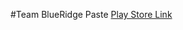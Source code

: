 #Team BlueRidge Paste
[Play Store Link](https://play.google.com/store/apps/details?id=org.teamblueridge.paste)